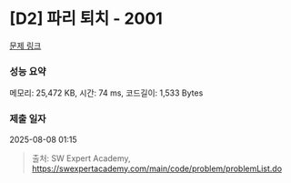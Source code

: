 # [D2] 파리 퇴치 - 2001 

[문제 링크](https://swexpertacademy.com/main/code/problem/problemDetail.do?contestProbId=AV5PzOCKAigDFAUq) 

### 성능 요약

메모리: 25,472 KB, 시간: 74 ms, 코드길이: 1,533 Bytes

### 제출 일자

2025-08-08 01:15



> 출처: SW Expert Academy, https://swexpertacademy.com/main/code/problem/problemList.do